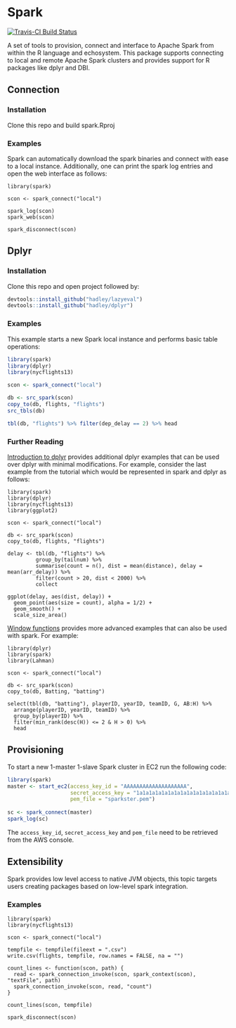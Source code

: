 Spark
=======

[![Travis-CI Build Status](https://travis-ci.com/rstudio/spark.svg?token=MxiS2SHZy3QzqFf34wQr&branch=master)](https://travis-ci.com/rstudio/spark)

A set of tools to provision, connect and interface to Apache Spark from within the
R language and echosystem. This package supports connecting to local and remote
Apache Spark clusters and provides support for R packages like dplyr and DBI.

## Connection

### Installation

Clone this repo and build spark.Rproj

### Examples

Spark can automatically download the spark binaries and connect with ease to a local instance. Additionally, one can print the spark log entries and open the web interface as follows:

```
library(spark)

scon <- spark_connect("local")

spark_log(scon)
spark_web(scon)

spark_disconnect(scon)
```

## Dplyr

### Installation

Clone this repo and open project followed by:

```R
devtools::install_github("hadley/lazyeval")
devtools::install_github("hadley/dplyr")
```

### Examples

This example starts a new Spark local instance and performs basic table operations:

```R
library(spark)
library(dplyr)
library(nycflights13)

scon <- spark_connect("local")

db <- src_spark(scon)
copy_to(db, flights, "flights")
src_tbls(db)

tbl(db, "flights") %>% filter(dep_delay == 2) %>% head

```

### Further Reading

[Introduction to dplyr](https://cran.rstudio.com/web/packages/dplyr/vignettes/introduction.html) provides additional dplyr examples that can be used over dplyr with minimal modifications. For example, consider the last example from the tutorial which would be represented in spark and dplyr as follows:

```
library(spark)
library(dplyr)
library(nycflights13)
library(ggplot2)

scon <- spark_connect("local")

db <- src_spark(scon)
copy_to(db, flights, "flights")

delay <- tbl(db, "flights") %>% 
         group_by(tailnum) %>%
         summarise(count = n(), dist = mean(distance), delay = mean(arr_delay)) %>%
         filter(count > 20, dist < 2000) %>%
         collect
    
ggplot(delay, aes(dist, delay)) +
  geom_point(aes(size = count), alpha = 1/2) +
  geom_smooth() +
  scale_size_area()
```

[Window functions](https://cran.r-project.org/web/packages/dplyr/vignettes/window-functions.html) provides more advanced examples that can also be used with spark. For example:

```
library(dplyr)
library(spark)
library(Lahman)

scon <- spark_connect("local")

db <- src_spark(scon)
copy_to(db, Batting, "batting")

select(tbl(db, "batting"), playerID, yearID, teamID, G, AB:H) %>%
  arrange(playerID, yearID, teamID) %>%
  group_by(playerID) %>%
  filter(min_rank(desc(H)) <= 2 & H > 0) %>%
  head
```

## Provisioning

To start a new 1-master 1-slave Spark cluster in EC2 run the following code:

```R
library(spark)
master <- start_ec2(access_key_id = "AAAAAAAAAAAAAAAAAAAA",
                    secret_access_key = "1a1a1a1a1a1a1a1a1a1a1a1a1a1a1a1a1a1a1a1",
                    pem_file = "sparkster.pem")
          
sc <- spark_connect(master)
spark_log(sc)
```

The `access_key_id`, `secret_access_key` and `pem_file` need to be retrieved from the AWS console.

## Extensibility

Spark provides low level access to native JVM objects, this topic targets users creating packages
based on low-level spark integration.

### Examples

```
library(spark)
library(nycflights13)

scon <- spark_connect("local")

tempfile <- tempfile(fileext = ".csv")
write.csv(flights, tempfile, row.names = FALSE, na = "")

count_lines <- function(scon, path) {
  read <- spark_connection_invoke(scon, spark_context(scon), "textFile", path)
  spark_connection_invoke(scon, read, "count")
}

count_lines(scon, tempfile)

spark_disconnect(scon)
```
